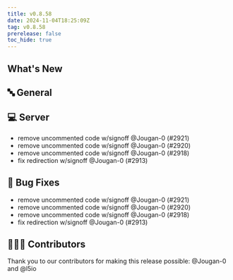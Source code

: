```yaml
---
title: v0.8.58
date: 2024-11-04T18:25:09Z
tag: v0.8.58
prerelease: false
toc_hide: true
---
```


## What's New
## 🔤 General
## 💻 Server

- remove uncommented code w/signoff @Jougan-0 (#2921)
- remove uncommented code w/signoff @Jougan-0 (#2920)
- remove uncommented code w/signoff @Jougan-0 (#2918)
- fix redirection w/signoff @Jougan-0 (#2913)

## 🐛 Bug Fixes

- remove uncommented code w/signoff @Jougan-0 (#2921)
- remove uncommented code w/signoff @Jougan-0 (#2920)
- remove uncommented code w/signoff @Jougan-0 (#2918)
- fix redirection w/signoff @Jougan-0 (#2913)

## 👨🏽‍💻 Contributors

Thank you to our contributors for making this release possible:
@Jougan-0 and @l5io

